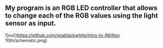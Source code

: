 ## My program is an RGB LED controller that allows to change each of the RGB values using the light sensor as input.
![oui](https://github.com/soablackwhite/Intro-to-IM/Nov 10th/schematic.png)
